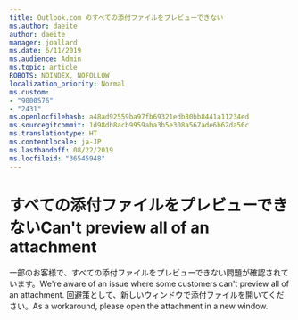 ```yaml
---
title: Outlook.com のすべての添付ファイルをプレビューできない
ms.author: daeite
author: daeite
manager: joallard
ms.date: 6/11/2019
ms.audience: Admin
ms.topic: article
ROBOTS: NOINDEX, NOFOLLOW
localization_priority: Normal
ms.custom:
- "9000576"
- "2431"
ms.openlocfilehash: a48ad92559ba97fb69321edb80bb8441a11234ed
ms.sourcegitcommit: 1d98db8acb9959aba3b5e308a567ade6b62da56c
ms.translationtype: HT
ms.contentlocale: ja-JP
ms.lasthandoff: 08/22/2019
ms.locfileid: "36545948"
---
```

# <a name="cant-preview-all-of-an-attachment"></a><span data-ttu-id="22e61-102">すべての添付ファイルをプレビューできない</span><span class="sxs-lookup"><span data-stu-id="22e61-102">Can't preview all of an attachment</span></span>

<span data-ttu-id="22e61-103">一部のお客様で、すべての添付ファイルをプレビューできない問題が確認されています。</span><span class="sxs-lookup"><span data-stu-id="22e61-103">We're aware of an issue where some customers can't preview all of an attachment.</span></span> <span data-ttu-id="22e61-104">回避策として、新しいウィンドウで添付ファイルを開いてください。</span><span class="sxs-lookup"><span data-stu-id="22e61-104">As a workaround, please open the attachment in a new window.</span></span>